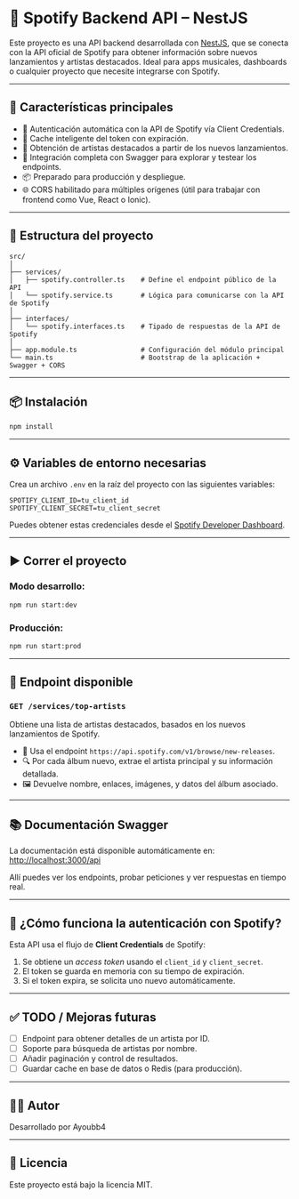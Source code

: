 # 🎵 Spotify Backend API – NestJS

Este proyecto es una API backend desarrollada con [NestJS](https://nestjs.com), que se conecta con la API oficial de Spotify para obtener información sobre nuevos lanzamientos y artistas destacados. Ideal para apps musicales, dashboards o cualquier proyecto que necesite integrarse con Spotify.

---

## 🚀 Características principales

- 🔐 Autenticación automática con la API de Spotify vía Client Credentials.
- 🧠 Cache inteligente del token con expiración.
- 🎤 Obtención de artistas destacados a partir de los nuevos lanzamientos.
- 🧰 Integración completa con Swagger para explorar y testear los endpoints.
- 📦 Preparado para producción y despliegue.
- 🌐 CORS habilitado para múltiples orígenes (útil para trabajar con frontend como Vue, React o Ionic).

---

## 📁 Estructura del proyecto

```
src/
│
├── services/
│   ├── spotify.controller.ts    # Define el endpoint público de la API
│   └── spotify.service.ts       # Lógica para comunicarse con la API de Spotify
│
├── interfaces/
│   └── spotify.interfaces.ts    # Tipado de respuestas de la API de Spotify
│
├── app.module.ts                # Configuración del módulo principal
└── main.ts                      # Bootstrap de la aplicación + Swagger + CORS
```

---

## 📦 Instalación

```bash
npm install
```

---

## ⚙️ Variables de entorno necesarias

Crea un archivo `.env` en la raíz del proyecto con las siguientes variables:

```env
SPOTIFY_CLIENT_ID=tu_client_id
SPOTIFY_CLIENT_SECRET=tu_client_secret
```

Puedes obtener estas credenciales desde el [Spotify Developer Dashboard](https://developer.spotify.com/dashboard/).

---

## ▶️ Correr el proyecto

### Modo desarrollo:

```bash
npm run start:dev
```

### Producción:

```bash
npm run start:prod
```

---

## 📲 Endpoint disponible

### `GET /services/top-artists`

Obtiene una lista de artistas destacados, basados en los nuevos lanzamientos de Spotify.

- 📡 Usa el endpoint `https://api.spotify.com/v1/browse/new-releases`.
- 🔍 Por cada álbum nuevo, extrae el artista principal y su información detallada.
- 🖼️ Devuelve nombre, enlaces, imágenes, y datos del álbum asociado.

---

## 📚 Documentación Swagger

La documentación está disponible automáticamente en:  
[http://localhost:3000/api](http://localhost:3000/api)

Allí puedes ver los endpoints, probar peticiones y ver respuestas en tiempo real.

---

## 🔐 ¿Cómo funciona la autenticación con Spotify?

Esta API usa el flujo de **Client Credentials** de Spotify:

1. Se obtiene un *access token* usando el `client_id` y `client_secret`.
2. El token se guarda en memoria con su tiempo de expiración.
3. Si el token expira, se solicita uno nuevo automáticamente.

---

## ✅ TODO / Mejoras futuras

- [ ] Endpoint para obtener detalles de un artista por ID.
- [ ] Soporte para búsqueda de artistas por nombre.
- [ ] Añadir paginación y control de resultados.
- [ ] Guardar cache en base de datos o Redis (para producción).

---

## 👨‍💻 Autor

Desarrollado por Ayoubb4  

---

## 📝 Licencia

Este proyecto está bajo la licencia MIT.